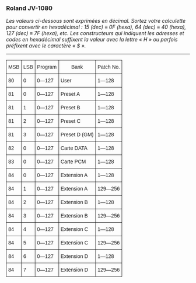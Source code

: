 ### Roland JV-1080

_Les valeurs ci-dessous sont exprimées en décimal. Sortez votre calculette pour convertir en hexadécimal : 15 (dec) ≡ 0F (hexa), 64 (dec) ≡ 40 (hexa), 127 (dec) ≡ 7F (hexa), etc. Les constructeurs qui indiquent les adresses et codes en hexadécimal suffixent la valeur avec la lettre « H » ou parfois préfixent avec le caractère « $ »._

* * *

<style type="text/css">.tg {border-collapse:collapse;border-spacing:0;} .tg td{font-family:Arial, sans-serif;font-size:14px;padding:10px 5px;border-style:solid;border-width:1px;overflow:hidden;word-break:normal;} .tg th{font-family:Arial, sans-serif;font-size:14px;font-weight:normal;padding:10px 5px;border-style:solid;border-width:1px;overflow:hidden;word-break:normal;} .tg .tg-yw4l{vertical-align:top}</style>

<table class="tg">

<tbody>

<tr>

<th class="tg-yw4l">MSB</th>

<th class="tg-yw4l">LSB</th>

<th class="tg-yw4l">Program</th>

<th class="tg-yw4l">Bank</th>

<th class="tg-yw4l">Patch No.</th>

</tr>

<tr>

<td class="tg-yw4l">80</td>

<td class="tg-yw4l">0</td>

<td class="tg-yw4l">0—127</td>

<td class="tg-yw4l">User</td>

<td class="tg-yw4l">1—128</td>

</tr>

<tr>

<td class="tg-yw4l">81</td>

<td class="tg-yw4l">0</td>

<td class="tg-yw4l">0—127</td>

<td class="tg-yw4l">Preset A</td>

<td class="tg-yw4l">1—128</td>

</tr>

<tr>

<td class="tg-yw4l">81</td>

<td class="tg-yw4l">1</td>

<td class="tg-yw4l">0—127</td>

<td class="tg-yw4l">Preset B</td>

<td class="tg-yw4l">1—128</td>

</tr>

<tr>

<td class="tg-yw4l">81</td>

<td class="tg-yw4l">2</td>

<td class="tg-yw4l">0—127</td>

<td class="tg-yw4l">Preset C</td>

<td class="tg-yw4l">1—128</td>

</tr>

<tr>

<td class="tg-yw4l">81</td>

<td class="tg-yw4l">3</td>

<td class="tg-yw4l">0—127</td>

<td class="tg-yw4l">Preset D (GM)</td>

<td class="tg-yw4l">1—128</td>

</tr>

<tr>

<td class="tg-yw4l">82</td>

<td class="tg-yw4l">0</td>

<td class="tg-yw4l">0—127</td>

<td class="tg-yw4l">Carte DATA</td>

<td class="tg-yw4l">1—128</td>

</tr>

<tr>

<td class="tg-yw4l">83</td>

<td class="tg-yw4l">0</td>

<td class="tg-yw4l">0—127</td>

<td class="tg-yw4l">Carte PCM</td>

<td class="tg-yw4l">1—128</td>

</tr>

<tr>

<td class="tg-yw4l">84</td>

<td class="tg-yw4l">0</td>

<td class="tg-yw4l">0—127</td>

<td class="tg-yw4l">Extension A</td>

<td class="tg-yw4l">1—128</td>

</tr>

<tr>

<td class="tg-yw4l">84</td>

<td class="tg-yw4l">1</td>

<td class="tg-yw4l">0—127</td>

<td class="tg-yw4l">Extension A</td>

<td class="tg-yw4l">129—256</td>

</tr>

<tr>

<td class="tg-yw4l">84</td>

<td class="tg-yw4l">2</td>

<td class="tg-yw4l">0—127</td>

<td class="tg-yw4l">Extension B</td>

<td class="tg-yw4l">1—128</td>

</tr>

<tr>

<td class="tg-yw4l">84</td>

<td class="tg-yw4l">3</td>

<td class="tg-yw4l">0—127</td>

<td class="tg-yw4l">Extension B</td>

<td class="tg-yw4l">129—256</td>

</tr>

<tr>

<td class="tg-yw4l">84</td>

<td class="tg-yw4l">4</td>

<td class="tg-yw4l">0—127</td>

<td class="tg-yw4l">Extension C</td>

<td class="tg-yw4l">1—128</td>

</tr>

<tr>

<td class="tg-yw4l">84</td>

<td class="tg-yw4l">5</td>

<td class="tg-yw4l">0—127</td>

<td class="tg-yw4l">Extension C</td>

<td class="tg-yw4l">129—256</td>

</tr>

<tr>

<td class="tg-yw4l">84</td>

<td class="tg-yw4l">6</td>

<td class="tg-yw4l">0—127</td>

<td class="tg-yw4l">Extension D</td>

<td class="tg-yw4l">1—128</td>

</tr>

<tr>

<td class="tg-yw4l">84</td>

<td class="tg-yw4l">7</td>

<td class="tg-yw4l">0—127</td>

<td class="tg-yw4l">Extension D</td>

<td class="tg-yw4l">129—256</td>

</tr>

</tbody>

</table>
